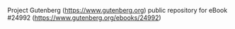 Project Gutenberg (https://www.gutenberg.org) public repository for eBook #24992 (https://www.gutenberg.org/ebooks/24992)
